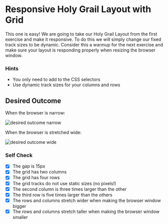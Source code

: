 # Responsive Holy Grail Layout with Grid

This one is easy! We are going to take our Holy Grail Layout from the first exercise and make it responsive. To do this we will simply change our fixed track sizes to be dynamic. Consider this a warmup for the next exercise and make sure your layout is responding properly when resizing the browser window.

### Hints

- You only need to add to the CSS selectors
- Use dynamic track sizes for your columns and rows

## Desired Outcome

When the browser is narrow:

![desired outcome narrow](./desired-outcome-narrow.png)

When the browser is stretched wide:

![desired outcome wide](./desired-outcome-wide.png)

### Self Check

- [x] The gap is 15px
- [x] The grid has two columns
- [x] The grid has four rows
- [x] The grid tracks do not use static sizes (no pixels!)
- [x] The second column is three times larger than the other
- [x] The third row is five times larger than the others
- [x] The rows and columns stretch wider when making the browser window bigger
- [x] The rows and columns stretch taller when making the browser window smaller
